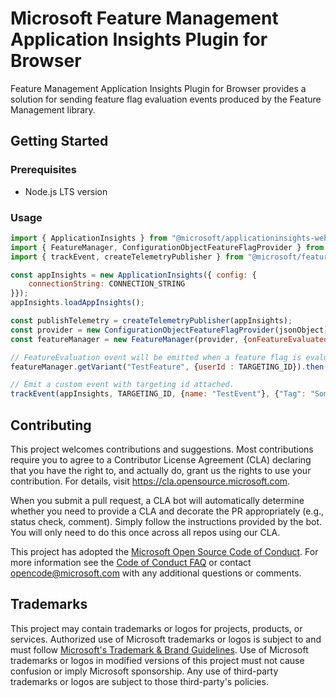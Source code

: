 # Microsoft Feature Management Application Insights Plugin for Browser

Feature Management Application Insights Plugin for Browser provides a solution for sending feature flag evaluation events produced by the Feature Management library.

## Getting Started

### Prerequisites

- Node.js LTS version

### Usage

``` javascript
import { ApplicationInsights } from "@microsoft/applicationinsights-web"
import { FeatureManager, ConfigurationObjectFeatureFlagProvider } from "@microsoft/feature-management";
import { trackEvent, createTelemetryPublisher } from "@microsoft/feature-management-applicationinsights-browser";

const appInsights = new ApplicationInsights({ config: {
    connectionString: CONNECTION_STRING
}});
appInsights.loadAppInsights();

const publishTelemetry = createTelemetryPublisher(appInsights);
const provider = new ConfigurationObjectFeatureFlagProvider(jsonObject);
const featureManager = new FeatureManager(provider, {onFeatureEvaluated: publishTelemetry});

// FeatureEvaluation event will be emitted when a feature flag is evaluated
featureManager.getVariant("TestFeature", {userId : TARGETING_ID}).then((variant) => { /* do something*/ });

// Emit a custom event with targeting id attached.
trackEvent(appInsights, TARGETING_ID, {name: "TestEvent"}, {"Tag": "Some Value"});
```

## Contributing

This project welcomes contributions and suggestions.  Most contributions require you to agree to a
Contributor License Agreement (CLA) declaring that you have the right to, and actually do, grant us
the rights to use your contribution. For details, visit https://cla.opensource.microsoft.com.

When you submit a pull request, a CLA bot will automatically determine whether you need to provide
a CLA and decorate the PR appropriately (e.g., status check, comment). Simply follow the instructions
provided by the bot. You will only need to do this once across all repos using our CLA.

This project has adopted the [Microsoft Open Source Code of Conduct](https://opensource.microsoft.com/codeofconduct/).
For more information see the [Code of Conduct FAQ](https://opensource.microsoft.com/codeofconduct/faq/) or
contact [opencode@microsoft.com](mailto:opencode@microsoft.com) with any additional questions or comments.

## Trademarks

This project may contain trademarks or logos for projects, products, or services. Authorized use of Microsoft 
trademarks or logos is subject to and must follow 
[Microsoft's Trademark & Brand Guidelines](https://www.microsoft.com/en-us/legal/intellectualproperty/trademarks/usage/general).
Use of Microsoft trademarks or logos in modified versions of this project must not cause confusion or imply Microsoft sponsorship.
Any use of third-party trademarks or logos are subject to those third-party's policies.

